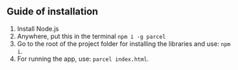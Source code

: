 ## Guide of installation

1. Install Node.js
2. Anywhere, put this in the terminal `npm i -g parcel`
3. Go to the root of the project folder for installing the libraries and use: `npm i`.
4. For running the app, use: `parcel index.html`.
